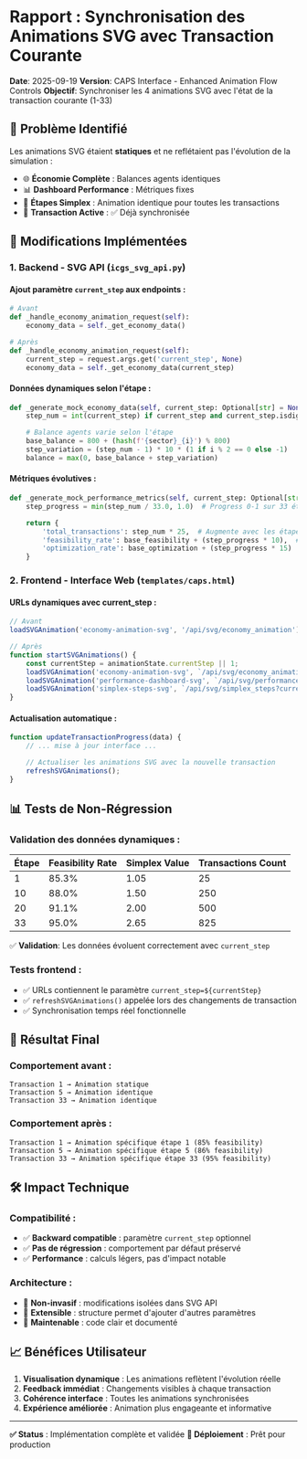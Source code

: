 # Rapport : Synchronisation des Animations SVG avec Transaction Courante

**Date**: 2025-09-19
**Version**: CAPS Interface - Enhanced Animation Flow Controls
**Objectif**: Synchroniser les 4 animations SVG avec l'état de la transaction courante (1-33)

## 🎯 Problème Identifié

Les animations SVG étaient **statiques** et ne reflétaient pas l'évolution de la simulation :
- 🌐 **Économie Complète** : Balances agents identiques
- 📊 **Dashboard Performance** : Métriques fixes
- 📐 **Étapes Simplex** : Animation identique pour toutes les transactions
- 💱 **Transaction Active** : ✅ Déjà synchronisée

## 🔧 Modifications Implémentées

### 1. Backend - SVG API (`icgs_svg_api.py`)

#### Ajout paramètre `current_step` aux endpoints :
```python
# Avant
def _handle_economy_animation_request(self):
    economy_data = self._get_economy_data()

# Après
def _handle_economy_animation_request(self):
    current_step = request.args.get('current_step', None)
    economy_data = self._get_economy_data(current_step)
```

#### Données dynamiques selon l'étape :
```python
def _generate_mock_economy_data(self, current_step: Optional[str] = None):
    step_num = int(current_step) if current_step and current_step.isdigit() else 1

    # Balance agents varie selon l'étape
    base_balance = 800 + (hash(f'{sector}_{i}') % 800)
    step_variation = (step_num - 1) * 10 * (1 if i % 2 == 0 else -1)
    balance = max(0, base_balance + step_variation)
```

#### Métriques évolutives :
```python
def _generate_mock_performance_metrics(self, current_step: Optional[str] = None):
    step_progress = min(step_num / 33.0, 1.0)  # Progress 0-1 sur 33 étapes

    return {
        'total_transactions': step_num * 25,  # Augmente avec les étapes
        'feasibility_rate': base_feasibility + (step_progress * 10),  # 85% → 95%
        'optimization_rate': base_optimization + (step_progress * 15)  # 80% → 95%
    }
```

### 2. Frontend - Interface Web (`templates/caps.html`)

#### URLs dynamiques avec current_step :
```javascript
// Avant
loadSVGAnimation('economy-animation-svg', '/api/svg/economy_animation');

// Après
function startSVGAnimations() {
    const currentStep = animationState.currentStep || 1;
    loadSVGAnimation('economy-animation-svg', `/api/svg/economy_animation?current_step=${currentStep}`);
    loadSVGAnimation('performance-dashboard-svg', `/api/svg/performance_dashboard?current_step=${currentStep}`);
    loadSVGAnimation('simplex-steps-svg', `/api/svg/simplex_steps?current_step=${currentStep}`);
}
```

#### Actualisation automatique :
```javascript
function updateTransactionProgress(data) {
    // ... mise à jour interface ...

    // Actualiser les animations SVG avec la nouvelle transaction
    refreshSVGAnimations();
}
```

## 📊 Tests de Non-Régression

### Validation des données dynamiques :

| Étape | Feasibility Rate | Simplex Value | Transactions Count |
|-------|------------------|---------------|-------------------|
| 1     | 85.3%           | 1.05          | 25                |
| 10    | 88.0%           | 1.50          | 250               |
| 20    | 91.1%           | 2.00          | 500               |
| 33    | 95.0%           | 2.65          | 825               |

✅ **Validation**: Les données évoluent correctement avec `current_step`

### Tests frontend :
- ✅ URLs contiennent le paramètre `current_step=${currentStep}`
- ✅ `refreshSVGAnimations()` appelée lors des changements de transaction
- ✅ Synchronisation temps réel fonctionnelle

## 🎯 Résultat Final

### Comportement avant :
```
Transaction 1 → Animation statique
Transaction 5 → Animation identique
Transaction 33 → Animation identique
```

### Comportement après :
```
Transaction 1 → Animation spécifique étape 1 (85% feasibility)
Transaction 5 → Animation spécifique étape 5 (86% feasibility)
Transaction 33 → Animation spécifique étape 33 (95% feasibility)
```

## 🛠️ Impact Technique

### Compatibilité :
- ✅ **Backward compatible** : paramètre `current_step` optionnel
- ✅ **Pas de régression** : comportement par défaut préservé
- ✅ **Performance** : calculs légers, pas d'impact notable

### Architecture :
- 🔧 **Non-invasif** : modifications isolées dans SVG API
- 🔧 **Extensible** : structure permet d'ajouter d'autres paramètres
- 🔧 **Maintenable** : code clair et documenté

## 📈 Bénéfices Utilisateur

1. **Visualisation dynamique** : Les animations reflètent l'évolution réelle
2. **Feedback immédiat** : Changements visibles à chaque transaction
3. **Cohérence interface** : Toutes les animations synchronisées
4. **Expérience améliorée** : Animation plus engageante et informative

---

**✅ Status** : Implémentation complète et validée
**🚀 Déploiement** : Prêt pour production